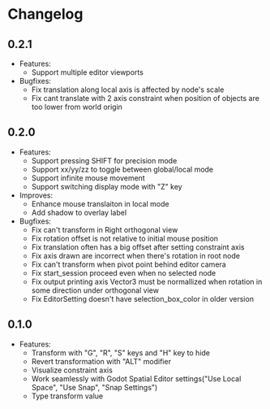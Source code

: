 # Changelog

## 0.2.1

- Features:
  - Support multiple editor viewports
- Bugfixes:
  - Fix translation along local axis is affected by node's scale
  - Fix cant translate with 2 axis constraint when position of objects are too lower from world origin

## 0.2.0

- Features:
  - Support pressing SHIFT for precision mode
  - Support xx/yy/zz to toggle between global/local mode
  - Support infinite mouse movement
  - Support switching display mode with "Z" key
- Improves:
  - Enhance mouse translaiton in local mode
  - Add shadow to overlay label
- Bugfixes:
  - Fix can't transform in Right orthogonal view
  - Fix rotation offset is not relative to initial mouse position
  - Fix translation often has a big offset after setting constraint axis
  - Fix axis drawn are incorrect when there's rotation in root node
  - Fix can't transform when pivot point behind editor camera
  - Fix start_session proceed even when no selected node
  - Fix output printing axis Vector3 must be normallized when rotation in some direction under orthogonal view
  - Fix EditorSetting doesn't have selection_box_color in older version

## 0.1.0

- Features:
  - Transform with "G", "R", "S" keys and "H" key to hide
  - Revert transformation with "ALT" modifier
  - Visualize constraint axis
  - Work seamlessly with Godot Spatial Editor settings("Use Local Space", "Use Snap", "Snap Settings")
  - Type transform value
